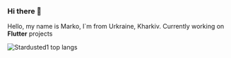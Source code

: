 ### Hi there 👋

Hello, my name is Marko, I`m from Urkraine, Kharkiv. 
Currently working on **Flutter** projects

![Stardusted1 top langs](https://github-readme-stats.vercel.app/api/top-langs/?username=stardusted1&layout=compact&hide=html&theme=onedark) 

